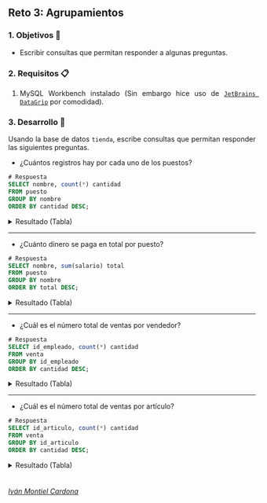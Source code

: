 ## Reto 3: Agrupamientos

<div style="text-align: justify;">

### 1. Objetivos :dart:

- Escribir consultas que permitan responder a algunas preguntas.

### 2. Requisitos :clipboard:

1. MySQL Workbench instalado (Sin embargo hice uso de [`JetBrains DataGrip`](https://www.jetbrains.com/datagrip/) por comodidad).

### 3. Desarrollo :rocket:

Usando la base de datos `tienda`, escribe consultas que permitan responder las siguientes preguntas.

- ¿Cuántos registros hay por cada uno de los puestos?

```sql
# Respuesta
SELECT nombre, count(*) cantidad
FROM puesto
GROUP BY nombre
ORDER BY cantidad DESC;                
```
<details><summary>Resultado (Tabla)</summary>
<p>



</p>
</details>

---

- ¿Cuánto dinero se paga en total por puesto?

```sql
# Respuesta
SELECT nombre, sum(salario) total
FROM puesto
GROUP BY nombre
ORDER BY total DESC;                 
```
<details><summary>Resultado (Tabla)</summary>
<p>



</p>
</details>

---

- ¿Cuál es el número total de ventas por vendedor?

```sql
# Respuesta
SELECT id_empleado, count(*) cantidad
FROM venta
GROUP BY id_empleado
ORDER BY cantidad DESC;                 
```
<details><summary>Resultado (Tabla)</summary>
<p>



</p>
</details>

---

- ¿Cuál es el número total de ventas por artículo?

```sql
# Respuesta
SELECT id_articulo, count(*) cantidad
FROM venta
GROUP BY id_articulo
ORDER BY cantidad DESC;                
```
<details><summary>Resultado (Tabla)</summary>
<p>



</p>
</details>


<br/>


###### [Iván Montiel Cardona](https://github.com/begeistert)
